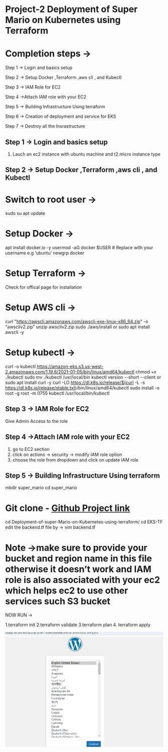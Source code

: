 # Project-2 Deployment of Super Mario on Kubernetes using Terraform

# Completion steps →

Step 1 → Login and basics setup

Step 2 → Setup Docker ,Terraform ,aws cli , and Kubectl

Step 3 → IAM Role for EC2

Step 4 →Attach IAM role with your EC2

Step 5 → Building Infrastructure Using terraform

Step 6 → Creation of deployment and service for EKS

Step 7 → Destroy all the Insrastructure

## Step 1 → Login and basics setup
1. Lauch an ec2 instance with ubuntu machine and t2.micro instance type

## Step 2 → Setup Docker ,Terraform ,aws cli , and Kubectl

# Switch to root user →
sudo su 
apt update

# Setup Docker →
apt install docker.io -y
usermod -aG docker $USER # Replace with your username e.g ‘ubuntu’
newgrp docker

# Setup Terraform → 
Check for offical page for installation

# Setup AWS cli → 
curl "https://awscli.amazonaws.com/awscli-exe-linux-x86_64.zip" -o "awscliv2.zip"
unzip awscliv2.zip
sudo ./aws/install
      or
sudo apt install awscli -y

# Setup kubectl → 
curl -o kubectl https://amazon-eks.s3.us-west-2.amazonaws.com/1.19.6/2021-01-05/bin/linux/amd64/kubectl
chmod +x ./kubectl
sudo mv ./kubectl /usr/local/bin 
kubectl version --short --client
         or
sudo apt install curl -y
curl -LO https://dl.k8s.io/release/$(curl -L -s https://dl.k8s.io/release/stable.txt)/bin/linux/amd64/kubectl
sudo install -o root -g root -m 0755 kubectl /usr/local/bin/kubectl

## Step 3 → IAM Role for EC2
Give Admin Access to the role 

## Step 4 →Attach IAM role with your EC2
1. go to EC2 section
2. click on actions → security → modify IAM role option
3. choose the role from dropdown and click on update IAM role

## Step 5 → Building Infrastructure Using terraform
mkdir super_mario
cd super_mario

# Git clone - [Github Project link](https://github.com/shreegs123/Project-2.git)
cd Deployment-of-super-Mario-on-Kubernetes-using-terraform/
cd EKS-TF
edit the backend.tf file by → vim backend.tf
# Note →make sure to provide your bucket and region name in this file otherwise it doesn’t work and IAM role is also associated with your ec2 which helps ec2 to use other services such S3 bucket

NOW RUN →

1.terraform init
2.terraform validate
3.terraform plan
4. terraform apply

![App Screenshot](https://github.com/shreegs123/Project-1/blob/main/output.png?raw=true)




